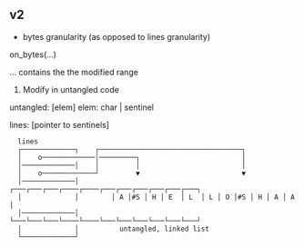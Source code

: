 v2
--

* bytes granularity (as opposed to lines granularity)


on_bytes(...)

... contains the the modified range

1. Modify in untangled code

untangled: [elem]
elem: char | sentinel

lines: [pointer to sentinels]

      lines
      ┌─────────────┐    ┌───────────────────────────────────┐
      │    o─────────────│─────────┐                         │
      │─────────────│    │         │                         │
      │    o─────────────┘         ▼                         ▼
      │─────────────│        ┌───┌───┌───┌────┌────┌───┌───┌───┌───┌───┌───┐
      │             │        │ A │#S │ H │ E  │ L  │ L │ O │#S │ H │ A │ A │
      │─────────────│        └───└───└───└────└────└───└───└───└───└───└───┘
      │             │          untangled, linked list
      └─────────────┘







